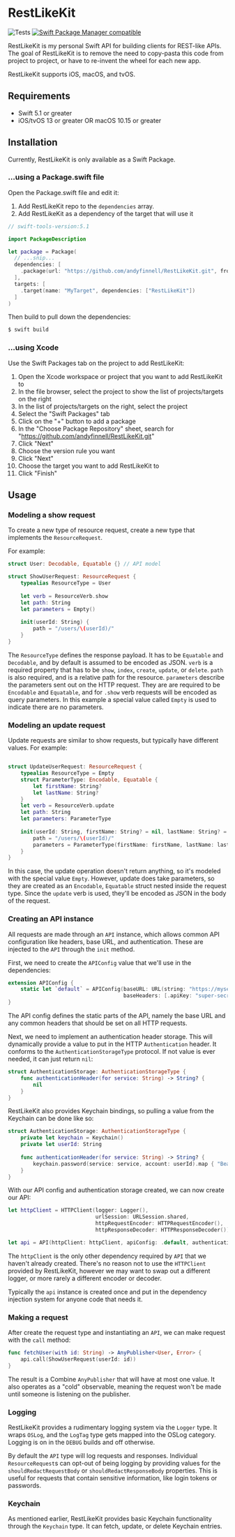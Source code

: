 # RestLikeKit
![Tests](https://github.com/andyfinnell/RestLikeKit/workflows/Tests/badge.svg) [![Swift Package Manager compatible](https://img.shields.io/badge/Swift%20Package%20Manager-compatible-brightgreen.svg)](https://github.com/apple/swift-package-manager)

RestLikeKit is my personal Swift API for building clients for REST-like APIs. The goal of RestLikeKit is to remove the need to copy-pasta this code from project to project, or have to re-invent the wheel for each new app. 

RestLikeKit supports iOS, macOS, and tvOS.

## Requirements

- Swift 5.1 or greater
- iOS/tvOS 13 or greater OR macOS 10.15 or greater

## Installation

Currently, RestLikeKit is only available as a Swift Package.

### ...using a Package.swift file

Open the Package.swift file and edit it:

1. Add RestLikeKit repo to the `dependencies` array.
1. Add RestLikeKit as a dependency of the target that will use it

```Swift
// swift-tools-version:5.1

import PackageDescription

let package = Package(
  // ...snip...
  dependencies: [
    .package(url: "https://github.com/andyfinnell/RestLikeKit.git", from: "0.0.1")
  ],
  targets: [
    .target(name: "MyTarget", dependencies: ["RestLikeKit"])
  ]
)
```

Then build to pull down the dependencies:

```Bash
$ swift build
```

### ...using Xcode

Use the Swift Packages tab on the project to add RestLikeKit:

1. Open the Xcode workspace or project that you want to add RestLikeKit to
1. In the file browser, select the project to show the list of projects/targets on the right
1. In the list of projects/targets on the right, select the project
1. Select the "Swift Packages" tab
1. Click on the "+" button to add a package
1. In the "Choose Package Repository" sheet, search for  "https://github.com/andyfinnell/RestLikeKit.git"
1. Click "Next"
1. Choose the version rule you want
1. Click "Next"
1. Choose the target you want to add RestLikeKit to
1. Click "Finish"

## Usage 

### Modeling a show request

To create a new type of resource request, create a new type that implements the `ResourceRequest`. 

For example:

```Swift
struct User: Decodable, Equatable {} // API model

struct ShowUserRequest: ResourceRequest {
    typealias ResourceType = User
    
    let verb = ResourceVerb.show
    let path: String
    let parameters = Empty()
    
    init(userId: String) {
        path = "/users/\(userId)/"
    }
}
```

The `ResourceType` defines the response payload. It has to be `Equatable` and `Decodable`, and by default is assumed to be encoded as JSON. `verb` is a required property that has to be `show`, `index`, `create`, `update`, or `delete`.  `path` is also required, and is a relative path for the resource. `parameters` describe the parameters sent out on the HTTP request. They are are required to be `Encodable` and `Equatable`, and for `.show` verb requests will be encoded as query parameters. In this example a special value called `Empty` is used to indicate there are no parameters.

### Modeling an update request

Update requests are similar to show requests, but typically have different values. For example:

```Swift

struct UpdateUserRequest: ResourceRequest {
    typealias ResourceType = Empty
    struct ParameterType: Encodable, Equatable {
        let firstName: String?
        let lastName: String?
    }
    let verb = ResourceVerb.update
    let path: String
    let parameters: ParameterType
    
    init(userId: String, firstName: String? = nil, lastName: String? = nil) {
        path = "/users/\(userId)/"
        parameters = ParameterType(firstName: firstName, lastName: lastName)
    }
}
```

In this case, the update operation doesn't return anything, so it's modeled with the special value `Empty`. However, update does take parameters, so they are created as an `Encodable`, `Equatable` struct nested inside the request type. Since the `update` verb is used, they'll be encoded as JSON in the body of the request.

### Creating an API instance

All requests are made through an `API` instance, which allows common API configuration like headers, base URL, and authentication. These are injected to the `API` through the `init` method.

First, we need to create the `APIConfig` value that we'll use in the dependencies:

```Swift
extension APIConfig {
    static let `default` = APIConfig(baseURL: URL(string: "https://myservice.example.com/api/")!,
                                     baseHeaders: [.apiKey: "super-secret-api-key"])
}
```

The API config defines the static parts of the API, namely the base URL and any common headers that should be set on all HTTP requests.

Next, we need to implement an authentication header storage. This will dynamically provide a value to put in the HTTP `Authentication` header. It conforms to the `AuthenticationStorageType` protocol. If not value is ever needed, it can just return `nil`:

```Swift
struct AuthenticationStorage: AuthenticationStorageType {
    func authenticationHeader(for service: String) -> String? {
        nil
    }
}
```

RestLikeKit also provides Keychain bindings, so pulling a value from the Keychain can be done like so:

```Swift
struct AuthenticationStorage: AuthenticationStorageType {
    private let keychain = Keychain()
    private let userId: String
    
    func authenticationHeader(for service: String) -> String? {
        keychain.password(service: service, account: userId).map { "Bearer \($0)" }
    }
}
```

With our API config and authentication storage created, we can now create our API:

```Swift
let httpClient = HTTPClient(logger: Logger(),
                            urlSession: URLSession.shared,
                            httpRequestEncoder: HTTPRequestEncoder(),
                            httpResponseDecoder: HTTPResponseDecoder())

let api = API(httpClient: httpClient, apiConfig: .default, authenticationStorage: AuthenticationStorage())
```

The `httpClient` is the only other dependency required by `API` that we haven't already created. There's no reason not to use the `HTTPClient` provided by RestLikeKit, however we may want to swap out a different logger, or more rarely a different encoder or decoder.

Typically the `api` instance is created once and put in the dependency injection system for anyone code that needs it.

### Making a request

After create the request type and instantiating an `API`, we can make request with the `call` method:

```Swift
func fetchUser(with id: String) -> AnyPublisher<User, Error> {
    api.call(ShowUserRequest(userId: id))
}
```

The result is a Combine `AnyPublisher` that will have at most one value. It also operates as a "cold" observable, meaning the request won't be made until someone is listening on the publisher.

### Logging

RestLikeKit provides a rudimentary logging system via the `Logger` type. It wraps `OSLog`, and the `LogTag` type gets mapped into the OSLog category. Logging is on in the `DEBUG` builds and off otherwise.

By default the `API` type will log requests and responses. Individual `ResourceRequest`s can opt-out of being logging by providing values for the `shouldRedactRequestBody` or `shouldRedactResponseBody` properties. This is useful for requests that contain sensitive information, like login tokens or passwords.

### Keychain

As mentioned earlier, RestLikeKit provides basic Keychain functionality through the `Keychain` type. It can fetch, update, or delete Keychain entries.
